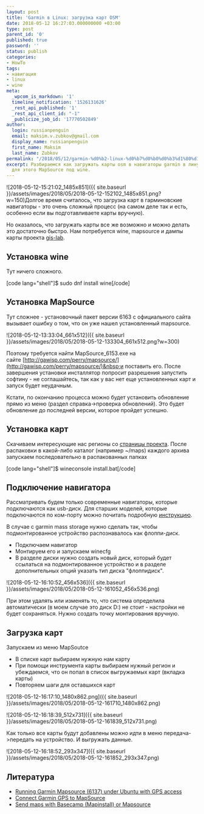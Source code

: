```yaml
---
layout: post
title: 'Garmin в Linux: загрузка карт OSM'
date: 2018-05-12 16:27:03.000000000 +03:00
type: post
parent_id: '0'
published: true
password: ''
status: publish
categories:
- HowTo
tags:
- навигация
- linux
- wine
meta:
  _wpcom_is_markdown: '1'
  timeline_notification: '1526131626'
  _rest_api_published: '1'
  _rest_api_client_id: "-1"
  _publicize_job_id: '17770502849'
author:
  login: russianpenguin
  email: maksim.v.zubkov@gmail.com
  display_name: russianpenguin
  first_name: Maksim
  last_name: Zubkov
permalink: "/2018/05/12/garmin-%d0%b2-linux-%d0%b7%d0%b0%d0%b3%d1%80%d1%83%d0%b7%d0%ba%d0%b0-%d0%ba%d0%b0%d1%80%d1%82-osm/"
excerpt: Разбираемся как загружать карты osm в навигаторы garmin в линуксе. Используем
  для этого MapSource под wine.
---
```

![2018-05-12-15:21:02_1485x851]({{ site.baseurl }}/assets/images/2018/05/2018-05-12-152102_1485x851.png?w=150)Долгое время считалось, что загрузка карт в гарминовские навигаторы - это очень сложный процесс (на самом деле так и есть, особенно если вы подготавливаете карты вручную).

Но оказалось, что загружать карты все же возможно и можно делать это достаточно быстро. Нам потребуется wine, mapsource и дампы карты проекта [gis-lab](http://garmin.gis-lab.info/).

<!--more-->

## Установка wine

Тут ничего сложного.

[code lang="shell"]$ sudo dnf install wine[/code]

## Установка MapSource

Тут сложнее - установочный пакет версии 6163 с официального сайта вызывает ошибку о том, что он уже нашел установленный mapsource.

![2018-05-12-13:33:04_661x512]({{ site.baseurl }}/assets/images/2018/05/2018-05-12-133304_661x512.png?w=300)

Поэтому требуется найти&nbsp;MapSource\_6153.exe на сайте&nbsp;[http://gawisp.com/perry/mapsource/](http://gawisp.com/perry/mapsource/)&nbsp;и поставить его. После завершения установки инсталлятор попросит разрешения запустить софтину - не соглашайтесь, так как у вас нет еще установленных карт и запуск будет неудачным.

Кстати, по окончанию процесса можно будет установить обновление прямо из меню (раздел справка-\>проверка обновлений). Это будет обновление до последней версии, которое пройдет успешно.

## Установка карт

Скачиваем интересующие нас регионы со [страницы проекта](http://garmin.gis-lab.info/). После распаковки в какой-либо каталог (например ~/maps) каждого архива запускаем последовательно в распакованных папках

[code lang="shell"]$ wineconsole install.bat[/code]

## Подключение навигатора

Рассматривать будем только современные навигаторы, которые подключаются как usb-диск. Для старших моделей, которые подключаются по ком-порту можно почитать подробную [инструкцию](https://ubuntuforums.org/showthread.php?t=1483930).

В случае с garmin mass storage нужно сделать так, чтобы подмонтированное устройство распознавалось как флоппи-диск.

- Подключаем навигатор
- Монтируем его и запускаем winecfg
- В разделе диски нужно создать новый диск, который будет ссылаться на подмонтированное устройство и в разделе дополнительных опций указать тип диска "флоппидиск".

![2018-05-12-16:10:52_456x536]({{ site.baseurl }}/assets/images/2018/05/2018-05-12-161052_456x536.png)

При этом удалять или изменять то, что система определила автоматически (в моем случае это диск D:) не стоит - настройки не будет сохраняться. Нужно создать точку монтирования вручную.

## Загрузка карт

Запускаем из меню MapSoutce

- В списке карт выбираем нужную нам карту
- При помощи инструмента карты выбираем нужный регион и убеждаемся, что он попал в список выгружаемых карт (вкладка карты)
- Повторяем шаги для оставшихся карт

![2018-05-12-16:17:10_1480x862.png]({{ site.baseurl }}/assets/images/2018/05/2018-05-12-161710_1480x862.png)

![2018-05-12-16:18:39_512x731]({{ site.baseurl }}/assets/images/2018/05/2018-05-12-161839_512x731.png)

Как только все карты будут добавлены можно идти в меню передача-\>передать на устройство. И выгружать данные.

![2018-05-12-16:18:52_293x347]({{ site.baseurl }}/assets/images/2018/05/2018-05-12-161852_293x347.png)

## Литература

- [Running Garmin Mapsource (6137) under Ubuntu with GPS access](https://ubuntuforums.org/showthread.php?t=1483930)
- [Connect Garmin GPS to MapSource](https://ubuntuforums.org/showthread.php?t=1793977)
- [Send maps with Basecamp (Mapinstall) or Mapsource](https://openmtbmap.org/tutorials/send_maps/)
